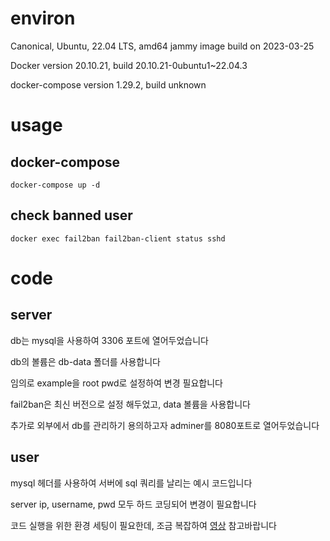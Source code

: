 # environ
Canonical, Ubuntu, 22.04 LTS, amd64 jammy image build on 2023-03-25

Docker version 20.10.21, build 20.10.21-0ubuntu1~22.04.3

docker-compose version 1.29.2, build unknown

# usage
## docker-compose
```
docker-compose up -d
```
## check banned user
```
docker exec fail2ban fail2ban-client status sshd
```

# code
## server
db는 mysql을 사용하여 3306 포트에 열어두었습니다

db의 볼륨은 db-data 폴더를 사용합니다


임의로 example을 root pwd로 설정하여 변경 필요합니다



fail2ban은 최신 버전으로 설정 해두었고, data 볼륨을 사용합니다



추가로 외부에서 db를 관리하기 용의하고자 adminer를 8080포트로 열어두었습니다
## user
mysql 헤더를 사용하여 서버에 sql 쿼리를 날리는 예시 코드입니다

server ip, username, pwd 모두 하드 코딩되어 변경이 필요합니다

코드 실행을 위한 환경 세팅이 필요한데, 조금 복잡하여 [영상](https://www.youtube.com/watch?v=a_W4zt5sR1M&ab_channel=BoostMyTool) 참고바랍니다

